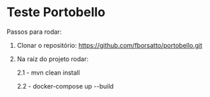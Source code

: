 # Teste Portobello

Passos para rodar:

1. Clonar o repositório: https://github.com/fborsatto/portobello.git

2. Na raiz do projeto rodar:

   2.1 - mvn clean install
   
   2.2 - docker-compose up --build
